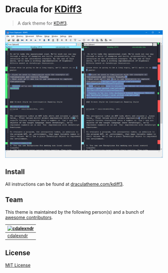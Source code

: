# Dracula for [KDiff3](http://kdiff3.sourceforge.net/)

> A dark theme for [KDiff3](http://kdiff3.sourceforge.net/).

![Screenshot](./screenshot.png)

## Install

All instructions can be found at [draculatheme.com/kdiff3](https://draculatheme.com/kdiff3).

## Team

This theme is maintained by the following person(s) and a bunch of [awesome contributors](https://github.com/dracula/kdiff3/graphs/contributors).

[![cdalexndr](https://github.com/cdalexndr.png?size=100)](https://github.com/cdalexndr) |
--- |
[cdalexndr](https://github.com/cdalexndr) |

## License

[MIT License](./LICENSE)